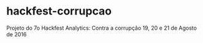 # hackfest-corrupcao
Projeto do 7o Hackfest Analytics: Contra a corrupção
19, 20 e 21 de Agosto de 2016
